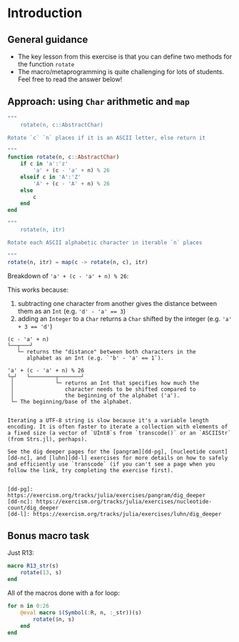 # Introduction

## General guidance

- The key lesson from this exercise is that you can define two methods for the function `rotate`
- The macro/metaprogramming is quite challenging for lots of students. Feel free to read the answer below!

## Approach: using `Char` arithmetic and `map`

```julia
"""
    rotate(n, c::AbstractChar)

Rotate `c` `n` places if it is an ASCII letter, else return it

"""
function rotate(n, c::AbstractChar)
    if c in 'a':'z'
        'a' + (c - 'a' + n) % 26
    elseif c in 'A':'Z'
        'A' + (c - 'A' + n) % 26
    else
        c
    end
end

"""
    rotate(n, itr)

Rotate each ASCII alphabetic character in iterable `n` places

"""
rotate(n, itr) = map(c -> rotate(n, c), itr)
```

Breakdown of `'a' + (c - 'a' + n) % 26`:

This works because:

1. subtracting one character from another gives the distance between them as an `Int` (e.g. `'d' - 'a' == 3`)
1. adding an `Integer` to a `Char` returns a `Char` shifted by the integer (e.g. `'a' + 3 == 'd'`)

```
(c - 'a' + n)
└──┬───┘
   └─ returns the "distance" between both characters in the
      alphabet as an Int (e.g. `'b' - 'a' == 1`).
```

```
'a' + (c - 'a' + n) % 26
└┬┘   └────────┬───────┘
 │             └─ returns an Int that specifies how much the
 │                character needs to be shifted compared to
 │                the beginning of the alphabet ('a').
 └─ The beginning/base of the alphabet.
```

```exercism/advanced

Iterating a UTF-8 string is slow because it's a variable length encoding. It is often faster to iterate a collection with elements of a fixed size (a vector of `UInt8`s from `transcode()` or an `ASCIIStr` (from Strs.jl), perhaps).

See the dig deeper pages for the [pangram][dd-pg], [nucleotide count][dd-nc], and [luhn][dd-l] exercises for more details on how to safely and efficiently use `transcode` (if you can't see a page when you follow the link, try completing the exercise first).


[dd-pg]: https://exercism.org/tracks/julia/exercises/pangram/dig_deeper
[dd-nc]: https://exercism.org/tracks/julia/exercises/nucleotide-count/dig_deeper
[dd-l]: https://exercism.org/tracks/julia/exercises/luhn/dig_deeper

```

## Bonus macro task

Just R13:

```julia
macro R13_str(s)
    rotate(13, s)
end
```

All of the macros done with a for loop:

```julia
for n in 0:26
    @eval macro $(Symbol(:R, n, :_str))(s)
        rotate($n, s)
    end
end
```

